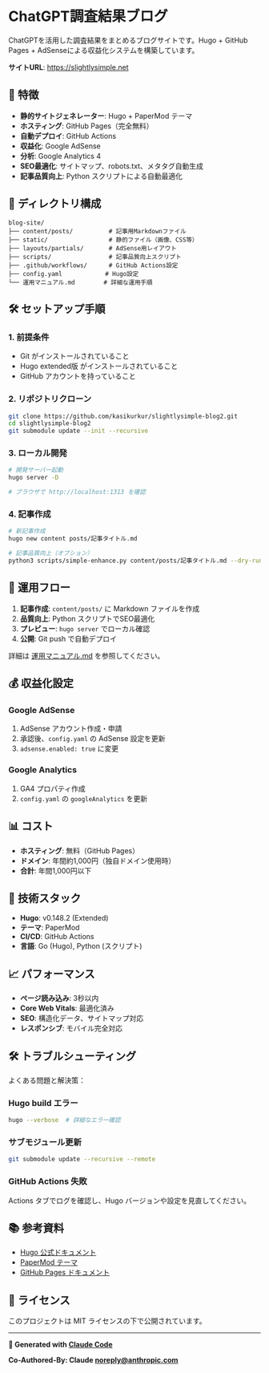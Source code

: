 # ChatGPT調査結果ブログ

ChatGPTを活用した調査結果をまとめるブログサイトです。Hugo + GitHub Pages + AdSenseによる収益化システムを構築しています。

**サイトURL**: https://slightlysimple.net

## 🚀 特徴

- **静的サイトジェネレーター**: Hugo + PaperMod テーマ
- **ホスティング**: GitHub Pages（完全無料）
- **自動デプロイ**: GitHub Actions
- **収益化**: Google AdSense
- **分析**: Google Analytics 4
- **SEO最適化**: サイトマップ、robots.txt、メタタグ自動生成
- **記事品質向上**: Python スクリプトによる自動最適化

## 📁 ディレクトリ構成

```
blog-site/
├── content/posts/          # 記事用Markdownファイル
├── static/                 # 静的ファイル（画像、CSS等）
├── layouts/partials/       # AdSense用レイアウト
├── scripts/                # 記事品質向上スクリプト
├── .github/workflows/      # GitHub Actions設定
├── config.yaml            # Hugo設定
└── 運用マニュアル.md        # 詳細な運用手順
```

## 🛠️ セットアップ手順

### 1. 前提条件
- Git がインストールされていること
- Hugo extended版 がインストールされていること
- GitHub アカウントを持っていること

### 2. リポジトリクローン
```bash
git clone https://github.com/kasikurkur/slightlysimple-blog2.git
cd slightlysimple-blog2
git submodule update --init --recursive
```

### 3. ローカル開発
```bash
# 開発サーバー起動
hugo server -D

# ブラウザで http://localhost:1313 を確認
```

### 4. 記事作成
```bash
# 新記事作成
hugo new content posts/記事タイトル.md

# 記事品質向上（オプション）
python3 scripts/simple-enhance.py content/posts/記事タイトル.md --dry-run
```

## 🎯 運用フロー

1. **記事作成**: `content/posts/` に Markdown ファイルを作成
2. **品質向上**: Python スクリプトでSEO最適化
3. **プレビュー**: `hugo server` でローカル確認
4. **公開**: Git push で自動デプロイ

詳細は [運用マニュアル.md](./運用マニュアル.md) を参照してください。

## 💰 収益化設定

### Google AdSense
1. AdSense アカウント作成・申請
2. 承認後、`config.yaml` の AdSense 設定を更新
3. `adsense.enabled: true` に変更

### Google Analytics
1. GA4 プロパティ作成
2. `config.yaml` の `googleAnalytics` を更新

## 📊 コスト

- **ホスティング**: 無料（GitHub Pages）
- **ドメイン**: 年間約1,000円（独自ドメイン使用時）
- **合計**: 年間1,000円以下

## 🔧 技術スタック

- **Hugo**: v0.148.2 (Extended)
- **テーマ**: PaperMod
- **CI/CD**: GitHub Actions
- **言語**: Go (Hugo), Python (スクリプト)

## 📈 パフォーマンス

- **ページ読み込み**: 3秒以内
- **Core Web Vitals**: 最適化済み
- **SEO**: 構造化データ、サイトマップ対応
- **レスポンシブ**: モバイル完全対応

## 🛠️ トラブルシューティング

よくある問題と解決策：

### Hugo build エラー
```bash
hugo --verbose  # 詳細なエラー確認
```

### サブモジュール更新
```bash
git submodule update --recursive --remote
```

### GitHub Actions 失敗
Actions タブでログを確認し、Hugo バージョンや設定を見直してください。

## 📚 参考資料

- [Hugo 公式ドキュメント](https://gohugo.io/documentation/)
- [PaperMod テーマ](https://github.com/adityatelange/hugo-PaperMod)
- [GitHub Pages ドキュメント](https://docs.github.com/pages)

## 📝 ライセンス

このプロジェクトは MIT ライセンスの下で公開されています。

---

**🤖 Generated with [Claude Code](https://claude.ai/code)**

**Co-Authored-By: Claude <noreply@anthropic.com>**